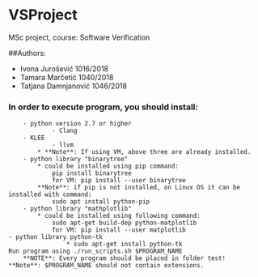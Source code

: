 # VSProject
MSc project, course: Software Verification

##Authors:
* Ivona Jurošević 1016/2018
* Tamara Marčetić 1040/2018
* Tatjana Damnjanović 1046/2018

### In order to execute program, you should install:
    	- python version 2.7 or higher
				- Clang
        - KLEE
				- llvm
			* **Note**: If using VM, above three are already installed.
        - python library "binarytree"
			* could be installed using pip command:
				pip install binarytree
				for VM: pip install --user binarytree
			**Note**: if pip is not installed, on Linux OS it can be installed with command:
				sudo apt install python-pip
		- python library "mathplotlib"
            * could be installed using following command: 
                sudo apt-get build-dep python-matplotlib
                for VM: pip install --user matplotlib
    - python library python-tk
					* sudo apt-get install python-tk
    Run program using ./run_scripts.sh $PROGRAM_NAME 
		**NOTE**: Every program should be placed in folder test!
	**Note**: $PROGRAM_NAME should not contain extensions.
    
